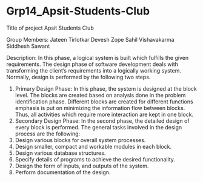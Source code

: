 # Grp14_Apsit-Students-Club
Title of project
Apsit Students Club

Group Members:
Jateen Tirlotkar
Devesh Zope
Sahil Vishavakarma
Siddhesh Sawant

Description:
In this phase, a logical system is built which fulfills the given requirements. The design phase 
of software development deals with transforming the client’s requirements into a logically 
working system. Normally, design is performed by the following two steps.
1. Primary Design Phase: 
In this phase, the system is designed at the block level. The blocks are created based
on analysis done in the problem identification phase. Different blocks are created 
for different functions emphasis is put on minimizing the information flow between 
blocks. Thus, all activities which require more interaction are kept in one block.
2. Secondary Design Phase:
In the second phase, the detailed design of every block is performed. The general tasks 
involved in the design process are the following:
1. Design various blocks for overall system processes.
2. Design smaller, compact and workable modules in each block. 
3. Design various database structures. 
4. Specify details of programs to achieve the desired functionality. 
5. Design the form of inputs, and outputs of the system. 
6. Perform documentation of the design.
